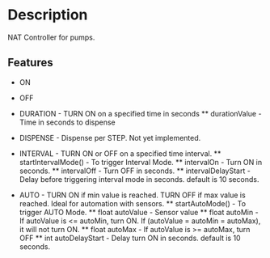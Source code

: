 



# Description

NAT Controller for pumps.


## Features
* ON
* OFF
* DURATION - TURN ON on a specified time in seconds
**   durationValue - Time in seconds to dispense

* DISPENSE - Dispense per STEP. Not yet implemented.
* INTERVAL - TURN ON or OFF on a specified time interval.
**   startIntervalMode() - To trigger Interval Mode.
**   intervalOn - Turn ON in seconds.
**   intervalOff - Turn OFF in seconds.
**   intervalDelayStart - Delay before triggering interval mode in seconds. default is 10 seconds.
* AUTO - TURN ON if min value is reached. TURN OFF if max value is reached. Ideal for automation with sensors.
**   startAutoMode() - To trigger AUTO Mode.
**   float autoValue - Sensor value
**   float autoMin - If autoValue is <= autoMin, turn ON. If (autoValue = autoMin = autoMax), it will not turn ON.
**   float autoMax - If autoValue is >= autoMax, turn OFF
**   int autoDelayStart - Delay turn ON in seconds. default is 10 seconds.

